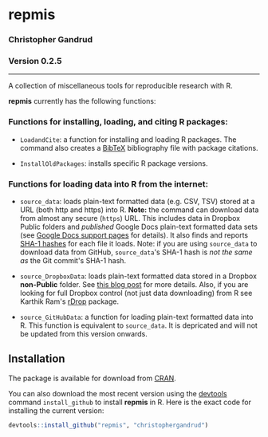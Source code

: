 repmis
===

### Christopher Gandrud
### Version 0.2.5

---

A collection of miscellaneous tools for reproducible research with R.

**repmis** currently has the following functions:

### Functions for installing, loading, and citing R packages:

- `LoadandCite`: a function for installing and loading R packages. The command also creates a [BibTeX](http://en.wikipedia.org/wiki/BibTeX) bibliography file with package citations.

- `InstallOldPackages`: installs specific R package versions.

### Functions for loading data into R from the internet:

- `source_data`: loads plain-text formatted data (e.g. CSV, TSV) stored at a URL (both http and https) into R. **Note:** the command can download data from almost any secure (`https`) URL. This includes data in Dropbox Public folders and *published* Google Docs plain-text formatted data sets (see [Google Docs support pages](http://support.google.com/drive/bin/answer.py?hl=en&answer=37579) for details). It also finds and reports [SHA-1 hashes](http://en.wikipedia.org/wiki/SHA-1) for each file it loads. Note: if you are using `source_data` to download data from GitHub, `source_data`'s SHA-1 hash is *not the same as* the Git commit's SHA-1 hash. 

- `source_DropboxData`: loads plain-text formatted data stored in a Dropbox **non-Public** folder. See [this blog post](http://christophergandrud.blogspot.com/2013/04/dropbox-r-data.html) for more details. Also, if you are looking for full Dropbox control (not just data downloading) from R see Karthik Ram's [rDrop](https://github.com/karthikram/rDrop) package.

- `source_GitHubData`: a function for loading plain-text formatted data into R. This function is equivalent to `source_data`. It is depricated and will not be updated from this version onwards.

## Installation

The package is available for download from [CRAN](http://cran.r-project.org/web/packages/repmis/). 

You can also download the most recent version using the [devtools](https://github.com/hadley/devtools) command `install_github` to install **repmis** in R. Here is the exact code for installing the current version:

```r
devtools::install_github("repmis", "christophergandrud")
```
